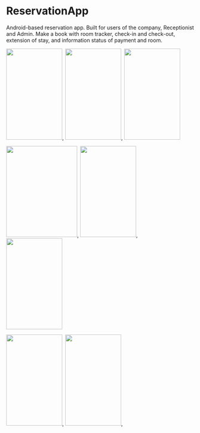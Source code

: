 # ReservationApp
Android-based reservation app. Built for users of the company, Receptionist and Admin. Make a book with room tracker, check-in and check-out, extension of stay, and information status of payment and room.

<img src="https://user-images.githubusercontent.com/66846357/179269873-5dd5520c-c10b-4716-8d75-0c6ee74c923b.png" height=244dp width=150dp/>,
<img src="https://user-images.githubusercontent.com/66846357/179269837-99047519-0f8f-46b3-983f-66515b266b1f.jpg" height=244dp width=150dp/>,
<img src="https://user-images.githubusercontent.com/66846357/179269856-5aa6608a-a622-4787-87cf-917e73974a1b.jpg" height=244dp width=150dp/>

<img src="https://user-images.githubusercontent.com/66846357/179269860-944e0bc6-67a8-4409-976b-cf4c5b2d1f45.jpg" height=244dp width=190dp/>,
<img src="https://user-images.githubusercontent.com/66846357/179269846-9359beed-bfbd-4cbe-9be5-1f0e2d0cef43.jpg" height=244dp width=150dp/>,
<img src="https://user-images.githubusercontent.com/66846357/179269869-e22726ea-5932-4ef3-b876-f51905adf0b8.jpg" height=244dp width=150dp/>

<img src="https://user-images.githubusercontent.com/66846357/179275360-0b90adc2-ca23-4e37-a416-b27f2503fe7c.jpg" height=244dp width=150dp/>,
<img src="https://user-images.githubusercontent.com/66846357/179269863-325c8623-2f2c-4982-9167-7829e8c39941.jpg" height=244dp width=150dp/>,

